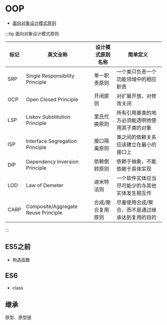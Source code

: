 # OOP
* [面向对象设计模式原则](https://fynn90.github.io/2019/09/12/%E8%AE%BE%E8%AE%A1%E6%A8%A1%E5%BC%8F%E5%8E%9F%E5%88%99/)

:::tip 面向对象设计模式原则

| 标记 | 英文全称                            | 设计模式原则名称  | 简单定义                                        |
| ---- | ----------------------------------- | ----------------- | ----------------------------------------------- |
| SRP  | Single Responsibility Principle     | 单一职责原则      | 一个类只负责一个功能领域中的相应职责            |
| OCP  | Open Closed Principle               | 开闭原则          | 对扩展开放，对修改关闭                          |
| LSP  | Liskov Substitution Principle       | 里氏代换原则      | 所有引用基类的地方必须能透明地使用其子类的对象  |
| ISP  | Interface Segregation Principle     | 接口隔离原则      | 类之间的依赖关系应该建立在最小的接口上          |
| DIP  | Dependency Inversion Principle      | 依赖倒转原则      | 依赖于抽象，不能依赖于具体实现                  |
| LOD  | Law of Demeter                      | 迪米特法则        | 一个软件实体应当尽可能少的与其他实体发生相互作  |
| CARP | Composite/Aggregate Reuse Principle | 合成/聚合复用原则 | 尽量使用合成/聚合，而不是通过继承达到复用的目的 |

:::

## ES5之前 
* 构造函数

## ES6
* class

## 继承
原型、原型链

